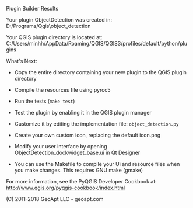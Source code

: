 Plugin Builder Results

Your plugin ObjectDetection was created in:
    D:/Programs/Qgis\object_detection

Your QGIS plugin directory is located at:
    C:/Users/minhh/AppData/Roaming/QGIS/QGIS3/profiles/default/python/plugins

What's Next:

  * Copy the entire directory containing your new plugin to the QGIS plugin
    directory

  * Compile the resources file using pyrcc5

  * Run the tests (``make test``)

  * Test the plugin by enabling it in the QGIS plugin manager

  * Customize it by editing the implementation file: ``object_detection.py``

  * Create your own custom icon, replacing the default icon.png

  * Modify your user interface by opening ObjectDetection_dockwidget_base.ui in Qt Designer

  * You can use the Makefile to compile your Ui and resource files when
    you make changes. This requires GNU make (gmake)

For more information, see the PyQGIS Developer Cookbook at:
http://www.qgis.org/pyqgis-cookbook/index.html

(C) 2011-2018 GeoApt LLC - geoapt.com
